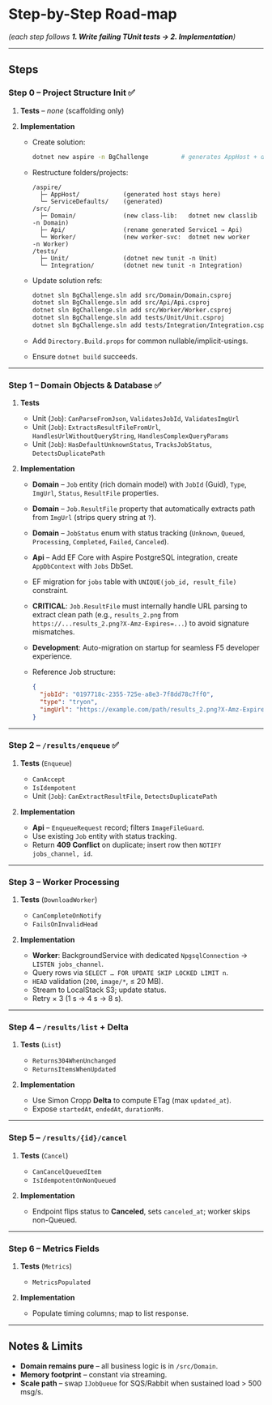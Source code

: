 # Step-by-Step Road-map

*(each step follows **1. Write failing TUnit tests → 2. Implementation**)*

---

## Steps

### **Step 0 – Project Structure Init** ✅

1. **Tests** – _none_ (scaffolding only)

2. **Implementation**  
   * Create solution:

     ```bash
     dotnet new aspire -n BgChallenge         # generates AppHost + defaults
     ```

   * Restructure folders/projects:

     ```text
     /aspire/
       ├─ AppHost/            (generated host stays here)
       └─ ServiceDefaults/    (generated)
     /src/
       ├─ Domain/             (new class-lib:   dotnet new classlib -n Domain)
       ├─ Api/                (rename generated Service1 → Api)
       └─ Worker/             (new worker-svc:  dotnet new worker    -n Worker)
     /tests/
       ├─ Unit/               (dotnet new tunit -n Unit)
       └─ Integration/        (dotnet new tunit -n Integration)
     ```

   * Update solution refs:  

     ```bash
     dotnet sln BgChallenge.sln add src/Domain/Domain.csproj
     dotnet sln BgChallenge.sln add src/Api/Api.csproj
     dotnet sln BgChallenge.sln add src/Worker/Worker.csproj
     dotnet sln BgChallenge.sln add tests/Unit/Unit.csproj
     dotnet sln BgChallenge.sln add tests/Integration/Integration.csproj
     ```

   * Add `Directory.Build.props` for common nullable/implicit-usin​​gs.  
   * Ensure `dotnet build` succeeds.

---

### **Step 1 – Domain Objects & Database** ✅

1. **Tests**  
   * Unit (`Job`): `CanParseFromJson`, `ValidatesJobId`, `ValidatesImgUrl`
   * Unit (`Job`): `ExtractsResultFileFromUrl`, `HandlesUrlWithoutQueryString`, `HandlesComplexQueryParams`
   * Unit (`Job`): `HasDefaultUnknownStatus`, `TracksJobStatus`, `DetectsDuplicatePath`

2. **Implementation**  
   * **Domain** – `Job` entity (rich domain model) with `JobId` (Guid), `Type`, `ImgUrl`, `Status`, `ResultFile` properties.  
   * **Domain** – `Job.ResultFile` property that automatically extracts path from `ImgUrl` (strips query string at `?`).  
   * **Domain** – `JobStatus` enum with status tracking (`Unknown`, `Queued`, `Processing`, `Completed`, `Failed`, `Canceled`).  
   * **Api** – Add EF Core with Aspire PostgreSQL integration, create `AppDbContext` with `Jobs` DbSet.  
   * EF migration for `jobs` table with `UNIQUE(job_id, result_file)` constraint.  
   * **CRITICAL**: `Job.ResultFile` must internally handle URL parsing to extract clean path (e.g., `results_2.png` from `https://...results_2.png?X-Amz-Expires=...`) to avoid signature mismatches.  
   * **Development**: Auto-migration on startup for seamless F5 developer experience.  
   * Reference Job structure:

     ```json
     {
       "jobId": "0197718c-2355-725e-a8e3-7f8dd78c7ff0", 
       "type": "tryon",
       "imgUrl": "https://example.com/path/results_2.png?X-Amz-Expires=..."
     }
     ```

---

### **Step 2 – `/results/enqueue`** ✅

1. **Tests** (`Enqueue`)  
   * `CanAccept`  
   * `IsIdempotent`  
   * Unit (`Job`): `CanExtractResultFile`, `DetectsDuplicatePath`

2. **Implementation**  
   * **Api** – `EnqueueRequest` record; filters `ImageFileGuard`.  
   * Use existing `Job` entity with status tracking.  
   * Return **409 Conflict** on duplicate; insert row then `NOTIFY jobs_channel, id`.

---

### **Step 3 – Worker Processing**

1. **Tests** (`DownloadWorker`)  
   * `CanCompleteOnNotify`  
   * `FailsOnInvalidHead`

2. **Implementation**  
   * **Worker**: BackgroundService with dedicated `NpgsqlConnection` → `LISTEN jobs_channel`.  
   * Query rows via `SELECT … FOR UPDATE SKIP LOCKED LIMIT n`.  
   * `HEAD` validation (`200`, `image/*`, ≤ 20 MB).  
   * Stream to LocalStack S3; update status.  
   * Retry × 3 (1 s → 4 s → 8 s).

---

### **Step 4 – `/results/list` + Delta**

1. **Tests** (`List`)  
   * `Returns304WhenUnchanged`  
   * `ReturnsItemsWhenUpdated`

2. **Implementation**  
   * Use Simon Cropp **Delta** to compute ETag (max `updated_at`).  
   * Expose `startedAt`, `endedAt`, `durationMs`.

---

### **Step 5 – `/results/{id}/cancel`**

1. **Tests** (`Cancel`)  
   * `CanCancelQueuedItem`  
   * `IsIdempotentOnNonQueued`

2. **Implementation**  
   * Endpoint flips status to **Canceled**, sets `canceled_at`; worker skips non-Queued.

---

### **Step 6 – Metrics Fields**

1. **Tests** (`Metrics`)  
   * `MetricsPopulated`

2. **Implementation**  
   * Populate timing columns; map to list response.

---

## Notes & Limits

* **Domain remains pure** – all business logic is in `/src/Domain`.  
* **Memory footprint** – constant via streaming.  
* **Scale path** – swap `IJobQueue` for SQS/Rabbit when sustained load > 500 msg/s.
